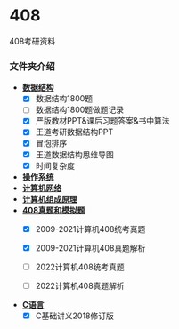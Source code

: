 # 408
408考研资料



###  文件夹介绍

-  [**数据结构**](数据结构/)
   - [x] 数据结构1800题
   - [ ] 数据结构1800题做题记录
   - [x] 严版教材PPT&课后习题答案&书中算法
   - [x] 王道考研数据结构PPT
   - [x] 冒泡排序
   - [x] 王道数据结构思维导图
   - [x] 时间复杂度
-  [**操作系统**](操作系统/)
-  [**计算机网络**](计算机网络/)
-  [**计算机组成原理**](计算机组成原理)
- [**408真题和模拟题**](408真题/)
  - [x] ​	2009-2021计算机408统考真题
  
  - [x] ​    2009-2021计算机408真题解析
  
  - [ ] ​    2022计算机408统考真题
  
  - [ ] ​    2022计算机408真题解析
-  [**C语言**](C语言/)
   - [x] C基础讲义2018修订版